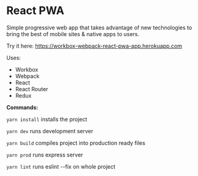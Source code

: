 # React PWA

Simple progressive web app that takes advantage of new technologies to bring the best of mobile sites & native apps to users.

Try it here: https://workbox-webpack-react-pwa-app.herokuapp.com

Uses:

 * Workbox
 * Webpack
 * React
 * React Router
 * Redux

 __Commands:__
 
 `yarn install` installs the project
 
 `yarn dev` runs development server
 
 `yarn build` compiles project into production ready files
 
 `yarn prod` runs express server
 
 `yarn lint` runs eslint --fix on whole project
